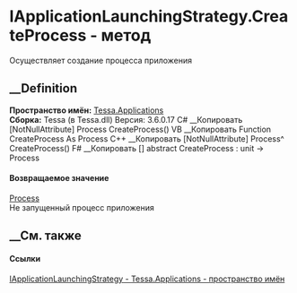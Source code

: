 # IApplicationLaunchingStrategy.CreateProcess - метод
Осуществляет создание процесса приложения
## __Definition
 **Пространство имён:** [Tessa.Applications](N_Tessa_Applications.htm)  
 **Сборка:** Tessa (в Tessa.dll) Версия: 3.6.0.17
C# __Копировать
    [NotNullAttribute]
    Process CreateProcess()
VB __Копировать
    <NotNullAttribute>
    Function CreateProcess As Process
C++ __Копировать
    [NotNullAttribute]
    Process^ CreateProcess()
F# __Копировать
     [<NotNullAttribute>]
    abstract CreateProcess : unit -> Process 
#### Возвращаемое значение
[Process](https://learn.microsoft.com/dotnet/api/system.diagnostics.process)  
Не запущенный процесс приложения
## __См. также
#### Ссылки
[IApplicationLaunchingStrategy -
](T_Tessa_Applications_IApplicationLaunchingStrategy.htm)
[Tessa.Applications - пространство имён](N_Tessa_Applications.htm)
